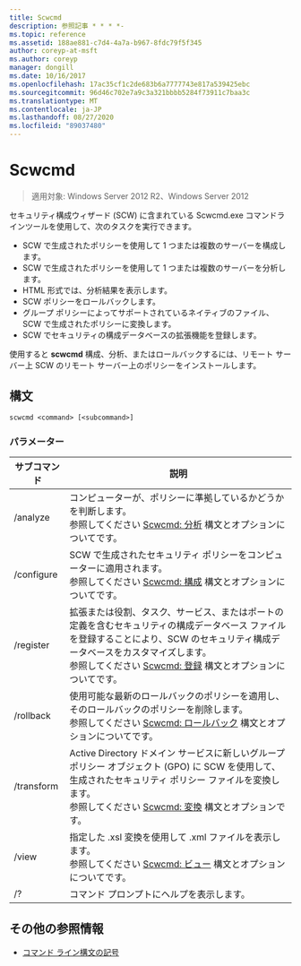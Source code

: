 ```yaml
---
title: Scwcmd
description: 参照記事 * * * *-
ms.topic: reference
ms.assetid: 188ae881-c7d4-4a7a-b967-8fdc79f5f345
author: coreyp-at-msft
ms.author: coreyp
manager: dongill
ms.date: 10/16/2017
ms.openlocfilehash: 17ac35cf1c2de683b6a7777743e817a539425ebc
ms.sourcegitcommit: 96d46c702e7a9c3a321bbbb5284f73911c7baa3c
ms.translationtype: MT
ms.contentlocale: ja-JP
ms.lasthandoff: 08/27/2020
ms.locfileid: "89037480"
---
```

# <a name="scwcmd"></a>Scwcmd

> 適用対象: Windows Server 2012 R2、Windows Server 2012

セキュリティ構成ウィザード (SCW) に含まれている Scwcmd.exe コマンドラインツールを使用して、次のタスクを実行できます。
-   SCW で生成されたポリシーを使用して 1 つまたは複数のサーバーを構成します。
-   SCW で生成されたポリシーを使用して 1 つまたは複数のサーバーを分析します。
-   HTML 形式では、分析結果を表示します。
-   SCW ポリシーをロールバックします。
-   グループ ポリシーによってサポートされているネイティブのファイル、SCW で生成されたポリシーに変換します。
-   SCW でセキュリティの構成データベースの拡張機能を登録します。

使用すると **scwcmd** 構成、分析、またはロールバックするには、リモート サーバー上 SCW のリモート サーバー上のポリシーをインストールします。

## <a name="syntax"></a>構文

```
scwcmd <command> [<subcommand>]
```

### <a name="parameters"></a>パラメーター

|サブコマンド|説明|
|----------|-----------|
|/analyze|コンピューターが、ポリシーに準拠しているかどうかを判断します。</br>参照してください [Scwcmd: 分析](scwcmd-analyze.md) 構文とオプションについてです。|
|/configure|SCW で生成されたセキュリティ ポリシーをコンピューターに適用されます。</br>参照してください [Scwcmd: 構成](scwcmd-configure.md) 構文とオプションについてです。|
|/register|拡張または役割、タスク、サービス、またはポートの定義を含むセキュリティの構成データベース ファイルを登録することにより、SCW のセキュリティ構成データベースをカスタマイズします。</br>参照してください [Scwcmd: 登録](scwcmd-register.md) 構文とオプションについてです。|
|/rollback|使用可能な最新のロールバックのポリシーを適用し、そのロールバックのポリシーを削除します。</br>参照してください [Scwcmd: ロールバック](scwcmd-rollback.md) 構文とオプションについてです。|
|/transform|Active Directory ドメイン サービスに新しいグループ ポリシー オブジェクト (GPO) に SCW を使用して、生成されたセキュリティ ポリシー ファイルを変換します。</br>参照してください [Scwcmd: 変換](scwcmd-transform.md) 構文とオプションです。|
|/view|指定した .xsl 変換を使用して .xml ファイルを表示します。</br>参照してください [Scwcmd: ビュー](scwcmd-view.md) 構文とオプションについてです。|
|/?|コマンド プロンプトにヘルプを表示します。|

## <a name="additional-references"></a>その他の参照情報

- [コマンド ライン構文の記号](command-line-syntax-key.md)
